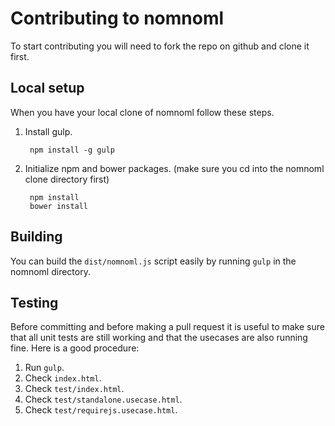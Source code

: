 # Contributing to nomnoml

To start contributing you will need to fork the repo on github and clone it first.

## Local setup

When you have your local clone of nomnoml follow these steps.

1. Install gulp.

        npm install -g gulp

2. Initialize npm and bower packages. (make sure you cd into the nomnoml clone directory first)

        npm install
        bower install

## Building

You can build the `dist/nomnoml.js` script easily by running `gulp` in the nomnoml directory.

## Testing

Before committing and before making a pull request it is useful to make sure that all unit tests are still working and that the usecases are also running fine. Here is a good procedure:

 1. Run `gulp`.
 2. Check `index.html`.
 3. Check `test/index.html`.
 4. Check `test/standalone.usecase.html`.
 5. Check `test/requirejs.usecase.html`.
